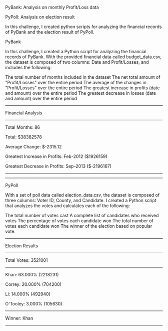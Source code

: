 PyBank: Analysis on monthly Profit/Loss data

PyPoll: Analysis on election result


In this challenge, I created python scripts for analyzing the financial records of PyBank and the election result of PyPoll.


PyBank

In this challenge, I created a Python script for analyzing the financial records of PyBank. With the provided financial data called budget_data.csv, the dataset is composed of two columns: Date and Profit/Losses, and includes the following:

The total number of months included in the dataset
The net total amount of "Profit/Losses" over the entire period
The average of the changes in "Profit/Losses" over the entire period
The greatest increase in profits (date and amount) over the entire period
The greatest decrease in losses (date and amount) over the entire period

_____________________________


Financial Analysis

----------------------------

Total Months: 86

Total: $38382578

Average  Change: $-2315.12

Greatest Increase in Profits: Feb-2012 ($1926159)

Greatest Decrease in Profits: Sep-2013 ($-2196167)

-------------------------------------
_____________________________________

PyPoll

With a set of poll data called election_data.csv, the dataset is composed of three columns: Voter ID, County, and Candidate. I created a Python script that analyzes the votes and calculates each of the following:

The total number of votes cast
A complete list of candidates who received votes
The percentage of votes each candidate won
The total number of votes each candidate won
The winner of the election based on popular vote.


-------------------------

Election Results

-------------------------

Total Votes: 3521001

-------------------------

Khan: 63.000% (2218231)

Correy: 20.000% (704200)

Li: 14.000% (492940)

O'Tooley: 3.000% (105630)

-------------------------

Winner: Khan

-------------------------
